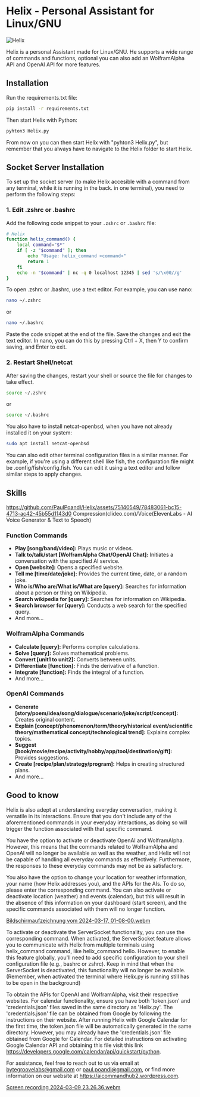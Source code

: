 # Helix - Personal Assistant for Linux/GNU

![Helix](https://github.com/PaulPoandl/Helix/assets/75140549/55c5d33d-50f9-4a37-bfa7-90909e07b629)

Helix is a personal Assistant made for Linux/GNU. He supports a wide range of commands and functions, optional you can also
add an WolframAlpha API and OpenAI API for more features. 

## Installation

Run the requirements.txt file:
```bash
pip install -r requirements.txt
```
Then start Helix with Python:
```bash
pyhton3 Helix.py
```
From now on you can then start Helix with "pyhton3 Helix.py", but remember that you always have to navigate to the Helix
folder to start Helix.

## Socket Server Installation

To set up the socket server (to make Helix accesible with a command from any terminal, while it is running in 
the back. in one terminal), you need to perform the following steps:

### 1. Edit .zshrc or .bashrc

Add the following code snippet to your `.zshrc` or `.bashrc` file:

```bash
# Helix
function helix_command() {
    local command="$*"
    if [ -z "$command" ]; then
        echo "Usage: helix_command <command>"
        return 1
    fi
    echo -n "$command" | nc -q 0 localhost 12345 | sed 's/\x00//g'
}
```
To open .zshrc or .bashrc, use a text editor. For example, you can use nano:

```bash
nano ~/.zshrc
```
or

```bash
nano ~/.bashrc
```
Paste the code snippet at the end of the file.
Save the changes and exit the text editor. In nano, you can do this by pressing Ctrl + X, then Y to confirm saving, and Enter to exit.

### 2. Restart Shell/netcat

After saving the changes, restart your shell or source the file for changes to take effect.

```bash
source ~/.zshrc
```
or

```bash
source ~/.bashrc
```
You also have to install netcat-openbsd, when you have not already installed it on your system:

```bash
sudo apt install netcat-openbsd
```
You can also edit other terminal configuration files in a similar manner. For example, if you're using a different shell like fish, the configuration file might be .config/fish/config.fish. You can edit it using a text editor and follow similar steps to apply changes.

## Skills

https://github.com/PaulPoandl/Helix/assets/75140549/78483061-bc15-4713-ac42-45b55d1143d0
Compression(clideo.com)/Voice(ElevenLabs - AI Voice Generator & Text to Speech)

### Function Commands

- **Play [song/band/video]:** Plays music or videos.
- **Talk to/talk/start [WolframAlpha Chat/OpenAI Chat]:** Initiates a conversation with the specified AI service.
- **Open [website]:** Opens a specified website.
- **Tell me [time/date/joke]:** Provides the current time, date, or a random joke.
- **Who is/Who are/What is/What are [query]:** Searches for information about a person or thing on Wikipedia.
- **Search wikipedia for [query]:** Searches for information on Wikipedia.
- **Search browser for [query]:** Conducts a web search for the specified query.
- And more...

### WolframAlpha Commands

- **Calculate [query]:** Performs complex calculations.
- **Solve [query]:** Solves mathematical problems.
- **Convert [unit1 to unit2]:** Converts between units.
- **Differentiate [function]:** Finds the derivative of a function.
- **Integrate [function]:** Finds the integral of a function.
- And more...

### OpenAI Commands

- **Generate [story/poem/idea/song/dialogue/scenario/joke/script/concept]:** Creates original content.
- **Explain [concept/phenomenon/term/theory/historical event/scientific theory/mathematical concept/technological trend]:** Explains complex topics.
- **Suggest [book/movie/recipe/activity/hobby/app/tool/destination/gift]:** Provides suggestions.
- **Create [recipe/plan/strategy/program]:** Helps in creating structured plans.
- And more...

## Good to know

Helix is also adept at understanding everyday conversation, making it versatile in its interactions.
Ensure that you don't include any of the aforementioned commands in your everyday interactions, as doing so
will trigger the function associated with that specific command.

You have the option to activate or deactivate OpenAI and WolframAlpha. However, this means that the commands
related to WolframAlpha and OpenAI will no longer be available as well as the weather, and Helix will not be capable of handling
all everyday commands as effectively. Furthermore, the responses to these everyday commands may not be as satisfactory.

You also have the option to change your location for weather information, your name (how Helix addresses you),
and the APIs for the AIs. To do so, please enter the corresponding command.
You can also activate or deactivate location (weather) and events (calendar), but this will result in the
absence of this information on your dashboard (start screen), and the specific commands associated with them
will no longer function.

[Bildschirmaufzeichnung vom 2024-03-17, 01-08-00.webm](https://github.com/PaulPoandl/Helix/assets/75140549/1a08ce71-4912-439f-be35-f7804caddd85)

To activate or deactivate the ServerSocket functionality, you can use the corresponding command. When activated,
the ServerSocket feature allows you to communicate with Helix from multiple terminals using helix_command command,
like helix_command hello. However, to enable this feature globally, you'll need to add specific configuration
to your shell configuration file (e.g., bashrc or zshrc). Keep in mind that when the ServerSocket is deactivated, this functionality will no longer be available. (Remember, when activated the terminal where Helix.py is running still has to be open in the background)

To obtain the APIs for OpenAI and WolframAlpha, visit their respective websites. For calendar functionality, 
ensure you have both 'token.json' and 'credentials.json' files saved in the same directory as 'Helix.py'. 
The 'credentials.json' file can be obtained from Google by following the instructions on their website.
After running Helix with Google Calendar for the first time, the token.json file will be automatically 
generated in the same directory. However, you may already have the 'credentials.json' file obtained 
from Google for Calendar. For detailed instructions on activating Google Calendar API and obtaining this file
visit this link https://developers.google.com/calendar/api/quickstart/python.

For assistance, feel free to reach out to us via email at bytegroovelabs@gmail.com or paul.poandl@gmail.com,
or find more information on our website at https://aicommandhub2.wordpress.com.

[Screen recording 2024-03-09 23.26.36.webm](https://github.com/PaulPoandl/Helix/assets/75140549/6dee5dd3-35a2-42e7-a21a-774f80120589)

